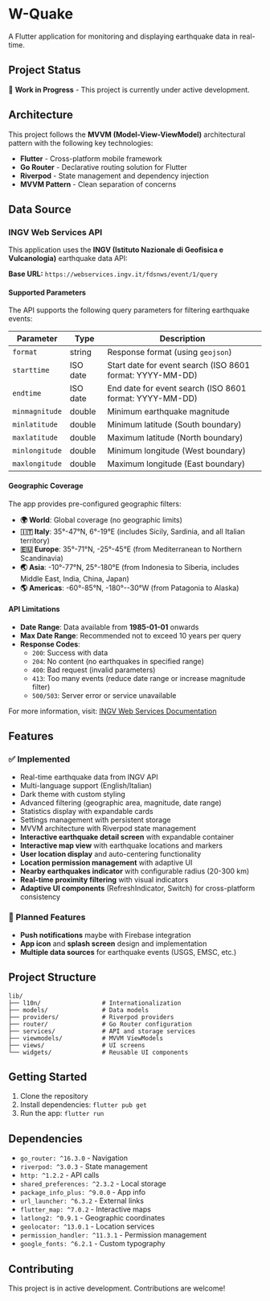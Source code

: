 # W-Quake

A Flutter application for monitoring and displaying earthquake data in real-time.

## Project Status

🚧 **Work in Progress** - This project is currently under active development.

## Architecture

This project follows the **MVVM (Model-View-ViewModel)** architectural pattern with the following key technologies:

- **Flutter** - Cross-platform mobile framework
- **Go Router** - Declarative routing solution for Flutter
- **Riverpod** - State management and dependency injection
- **MVVM Pattern** - Clean separation of concerns

## Data Source

### INGV Web Services API

This application uses the **INGV (Istituto Nazionale di Geofisica e Vulcanologia)** earthquake data API:

**Base URL:** `https://webservices.ingv.it/fdsnws/event/1/query`

#### Supported Parameters

The API supports the following query parameters for filtering earthquake events:

| Parameter | Type | Description |
|-----------|------|-------------|
| `format` | string | Response format (using `geojson`) |
| `starttime` | ISO date | Start date for event search (ISO 8601 format: YYYY-MM-DD) |
| `endtime` | ISO date | End date for event search (ISO 8601 format: YYYY-MM-DD) |
| `minmagnitude` | double | Minimum earthquake magnitude |
| `minlatitude` | double | Minimum latitude (South boundary) |
| `maxlatitude` | double | Maximum latitude (North boundary) |
| `minlongitude` | double | Minimum longitude (West boundary) |
| `maxlongitude` | double | Maximum longitude (East boundary) |

#### Geographic Coverage

The app provides pre-configured geographic filters:

- **🌍 World**: Global coverage (no geographic limits)
- **🇮🇹 Italy**: 35°-47°N, 6°-19°E (includes Sicily, Sardinia, and all Italian territory)
- **🇪🇺 Europe**: 35°-71°N, -25°-45°E (from Mediterranean to Northern Scandinavia)
- **🌏 Asia**: -10°-77°N, 25°-180°E (from Indonesia to Siberia, includes Middle East, India, China, Japan)
- **🌎 Americas**: -60°-85°N, -180°--30°W (from Patagonia to Alaska)

#### API Limitations

- **Date Range**: Data available from **1985-01-01** onwards
- **Max Date Range**: Recommended not to exceed 10 years per query
- **Response Codes**:
  - `200`: Success with data
  - `204`: No content (no earthquakes in specified range)
  - `400`: Bad request (invalid parameters)
  - `413`: Too many events (reduce date range or increase magnitude filter)
  - `500/503`: Server error or service unavailable

For more information, visit: [INGV Web Services Documentation](https://webservices.ingv.it/)

## Features

### ✅ Implemented

- Real-time earthquake data from INGV API
- Multi-language support (English/Italian)
- Dark theme with custom styling
- Advanced filtering (geographic area, magnitude, date range)
- Statistics display with expandable cards
- Settings management with persistent storage
- MVVM architecture with Riverpod state management
- **Interactive earthquake detail screen** with expandable container
- **Interactive map view** with earthquake locations and markers
- **User location display** and auto-centering functionality
- **Location permission management** with adaptive UI
- **Nearby earthquakes indicator** with configurable radius (20-300 km)
- **Real-time proximity filtering** with visual indicators
- **Adaptive UI components** (RefreshIndicator, Switch) for cross-platform consistency

### 🚧 Planned Features

- **Push notifications** maybe with Firebase integration
- **App icon** and **splash screen** design and implementation
- **Multiple data sources** for earthquake events (USGS, EMSC, etc.)

## Project Structure

```text
lib/
├── l10n/                 # Internationalization
├── models/               # Data models
├── providers/            # Riverpod providers
├── router/               # Go Router configuration
├── services/             # API and storage services
├── viewmodels/           # MVVM ViewModels
├── views/                # UI screens
└── widgets/              # Reusable UI components
```

## Getting Started

1. Clone the repository
2. Install dependencies: `flutter pub get`
3. Run the app: `flutter run`

## Dependencies

- `go_router: ^16.3.0` - Navigation
- `riverpod: ^3.0.3` - State management
- `http: ^1.2.2` - API calls
- `shared_preferences: ^2.3.2` - Local storage
- `package_info_plus: ^9.0.0` - App info
- `url_launcher: ^6.3.2` - External links
- `flutter_map: ^7.0.2` - Interactive maps
- `latlong2: ^0.9.1` - Geographic coordinates
- `geolocator: ^13.0.1` - Location services
- `permission_handler: ^11.3.1` - Permission management
- `google_fonts: ^6.2.1` - Custom typography

## Contributing

This project is in active development. Contributions are welcome!
